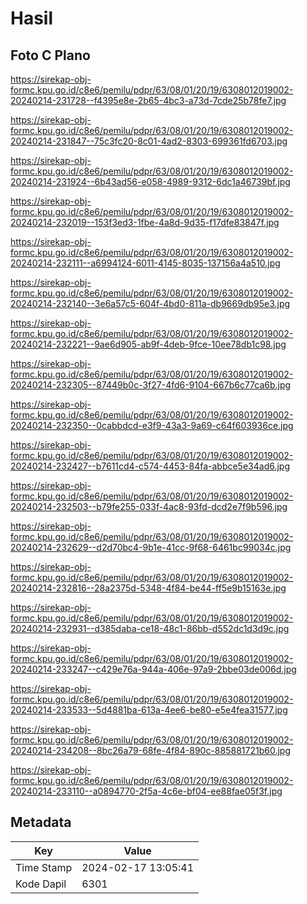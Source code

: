 # Hasil

## Foto C Plano

https://sirekap-obj-formc.kpu.go.id/c8e6/pemilu/pdpr/63/08/01/20/19/6308012019002-20240214-231728--f4395e8e-2b65-4bc3-a73d-7cde25b78fe7.jpg

https://sirekap-obj-formc.kpu.go.id/c8e6/pemilu/pdpr/63/08/01/20/19/6308012019002-20240214-231847--75c3fc20-8c01-4ad2-8303-699361fd6703.jpg

https://sirekap-obj-formc.kpu.go.id/c8e6/pemilu/pdpr/63/08/01/20/19/6308012019002-20240214-231924--6b43ad56-e058-4989-9312-6dc1a46739bf.jpg

https://sirekap-obj-formc.kpu.go.id/c8e6/pemilu/pdpr/63/08/01/20/19/6308012019002-20240214-232019--153f3ed3-1fbe-4a8d-9d35-f17dfe83847f.jpg

https://sirekap-obj-formc.kpu.go.id/c8e6/pemilu/pdpr/63/08/01/20/19/6308012019002-20240214-232111--a6994124-6011-4145-8035-137156a4a510.jpg

https://sirekap-obj-formc.kpu.go.id/c8e6/pemilu/pdpr/63/08/01/20/19/6308012019002-20240214-232140--3e6a57c5-604f-4bd0-811a-db9669db95e3.jpg

https://sirekap-obj-formc.kpu.go.id/c8e6/pemilu/pdpr/63/08/01/20/19/6308012019002-20240214-232221--9ae6d905-ab9f-4deb-9fce-10ee78db1c98.jpg

https://sirekap-obj-formc.kpu.go.id/c8e6/pemilu/pdpr/63/08/01/20/19/6308012019002-20240214-232305--87449b0c-3f27-4fd6-9104-667b6c77ca6b.jpg

https://sirekap-obj-formc.kpu.go.id/c8e6/pemilu/pdpr/63/08/01/20/19/6308012019002-20240214-232350--0cabbdcd-e3f9-43a3-9a69-c64f603936ce.jpg

https://sirekap-obj-formc.kpu.go.id/c8e6/pemilu/pdpr/63/08/01/20/19/6308012019002-20240214-232427--b7611cd4-c574-4453-84fa-abbce5e34ad6.jpg

https://sirekap-obj-formc.kpu.go.id/c8e6/pemilu/pdpr/63/08/01/20/19/6308012019002-20240214-232503--b79fe255-033f-4ac8-93fd-dcd2e7f9b596.jpg

https://sirekap-obj-formc.kpu.go.id/c8e6/pemilu/pdpr/63/08/01/20/19/6308012019002-20240214-232629--d2d70bc4-9b1e-41cc-9f68-6461bc99034c.jpg

https://sirekap-obj-formc.kpu.go.id/c8e6/pemilu/pdpr/63/08/01/20/19/6308012019002-20240214-232816--28a2375d-5348-4f84-be44-ff5e9b15163e.jpg

https://sirekap-obj-formc.kpu.go.id/c8e6/pemilu/pdpr/63/08/01/20/19/6308012019002-20240214-232931--d385daba-ce18-48c1-86bb-d552dc1d3d9c.jpg

https://sirekap-obj-formc.kpu.go.id/c8e6/pemilu/pdpr/63/08/01/20/19/6308012019002-20240214-233247--c429e76a-944a-406e-97a9-2bbe03de006d.jpg

https://sirekap-obj-formc.kpu.go.id/c8e6/pemilu/pdpr/63/08/01/20/19/6308012019002-20240214-233533--5d4881ba-613a-4ee6-be80-e5e4fea31577.jpg

https://sirekap-obj-formc.kpu.go.id/c8e6/pemilu/pdpr/63/08/01/20/19/6308012019002-20240214-234208--8bc26a79-68fe-4f84-890c-885881721b60.jpg

https://sirekap-obj-formc.kpu.go.id/c8e6/pemilu/pdpr/63/08/01/20/19/6308012019002-20240214-233110--a0894770-2f5a-4c6e-bf04-ee88fae05f3f.jpg


## Metadata

| Key        | Value               |
| ---------- | ------------------- |
| Time Stamp | 2024-02-17 13:05:41 |
| Kode Dapil | 6301                |



